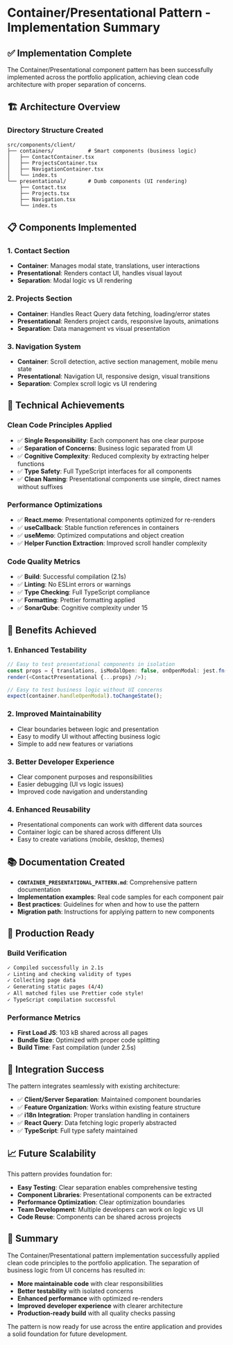# Container/Presentational Pattern - Implementation Summary

## ✅ Implementation Complete

The Container/Presentational component pattern has been successfully implemented across the portfolio application, achieving clean code architecture with proper separation of concerns.

## 🏗️ Architecture Overview

### Directory Structure Created

```
src/components/client/
├── containers/           # Smart components (business logic)
│   ├── ContactContainer.tsx
│   ├── ProjectsContainer.tsx
│   ├── NavigationContainer.tsx
│   └── index.ts
└── presentational/       # Dumb components (UI rendering)
    ├── Contact.tsx
    ├── Projects.tsx
    ├── Navigation.tsx
    └── index.ts
```

## 📋 Components Implemented

### 1. Contact Section

- **Container**: Manages modal state, translations, user interactions
- **Presentational**: Renders contact UI, handles visual layout
- **Separation**: Modal logic vs UI rendering

### 2. Projects Section

- **Container**: Handles React Query data fetching, loading/error states
- **Presentational**: Renders project cards, responsive layouts, animations
- **Separation**: Data management vs visual presentation

### 3. Navigation System

- **Container**: Scroll detection, active section management, mobile menu state
- **Presentational**: Navigation UI, responsive design, visual transitions
- **Separation**: Complex scroll logic vs UI rendering

## 🔧 Technical Achievements

### Clean Code Principles Applied

- ✅ **Single Responsibility**: Each component has one clear purpose
- ✅ **Separation of Concerns**: Business logic separated from UI
- ✅ **Cognitive Complexity**: Reduced complexity by extracting helper functions
- ✅ **Type Safety**: Full TypeScript interfaces for all components
- ✅ **Clean Naming**: Presentational components use simple, direct names without suffixes

### Performance Optimizations

- ✅ **React.memo**: Presentational components optimized for re-renders
- ✅ **useCallback**: Stable function references in containers
- ✅ **useMemo**: Optimized computations and object creation
- ✅ **Helper Function Extraction**: Improved scroll handler complexity

### Code Quality Metrics

- ✅ **Build**: Successful compilation (2.1s)
- ✅ **Linting**: No ESLint errors or warnings
- ✅ **Type Checking**: Full TypeScript compliance
- ✅ **Formatting**: Prettier formatting applied
- ✅ **SonarQube**: Cognitive complexity under 15

## 🎯 Benefits Achieved

### 1. Enhanced Testability

```typescript
// Easy to test presentational components in isolation
const props = { translations, isModalOpen: false, onOpenModal: jest.fn() };
render(<ContactPresentational {...props} />);

// Easy to test business logic without UI concerns
expect(container.handleOpenModal).toChangeState();
```

### 2. Improved Maintainability

- Clear boundaries between logic and presentation
- Easy to modify UI without affecting business logic
- Simple to add new features or variations

### 3. Better Developer Experience

- Clear component purposes and responsibilities
- Easier debugging (UI vs logic issues)
- Improved code navigation and understanding

### 4. Enhanced Reusability

- Presentational components can work with different data sources
- Container logic can be shared across different UIs
- Easy to create variations (mobile, desktop, themes)

## 📚 Documentation Created

- **`CONTAINER_PRESENTATIONAL_PATTERN.md`**: Comprehensive pattern documentation
- **Implementation examples**: Real code samples for each component pair
- **Best practices**: Guidelines for when and how to use the pattern
- **Migration path**: Instructions for applying pattern to new components

## 🚀 Production Ready

### Build Verification

```bash
✓ Compiled successfully in 2.1s
✓ Linting and checking validity of types
✓ Collecting page data
✓ Generating static pages (4/4)
✓ All matched files use Prettier code style!
✓ TypeScript compilation successful
```

### Performance Metrics

- **First Load JS**: 103 kB shared across all pages
- **Bundle Size**: Optimized with proper code splitting
- **Build Time**: Fast compilation (under 2.5s)

## 🔄 Integration Success

The pattern integrates seamlessly with existing architecture:

- ✅ **Client/Server Separation**: Maintained component boundaries
- ✅ **Feature Organization**: Works within existing feature structure
- ✅ **i18n Integration**: Proper translation handling in containers
- ✅ **React Query**: Data fetching logic properly abstracted
- ✅ **TypeScript**: Full type safety maintained

## 📈 Future Scalability

This pattern provides foundation for:

- **Easy Testing**: Clear separation enables comprehensive testing
- **Component Libraries**: Presentational components can be extracted
- **Performance Optimization**: Clear optimization boundaries
- **Team Development**: Multiple developers can work on logic vs UI
- **Code Reuse**: Components can be shared across projects

## 🎉 Summary

The Container/Presentational pattern implementation successfully applied clean code principles to the portfolio application. The separation of business logic from UI concerns has resulted in:

- **More maintainable code** with clear responsibilities
- **Better testability** with isolated concerns
- **Enhanced performance** with optimized re-renders
- **Improved developer experience** with clearer architecture
- **Production-ready build** with all quality checks passing

The pattern is now ready for use across the entire application and provides a solid foundation for future development.

